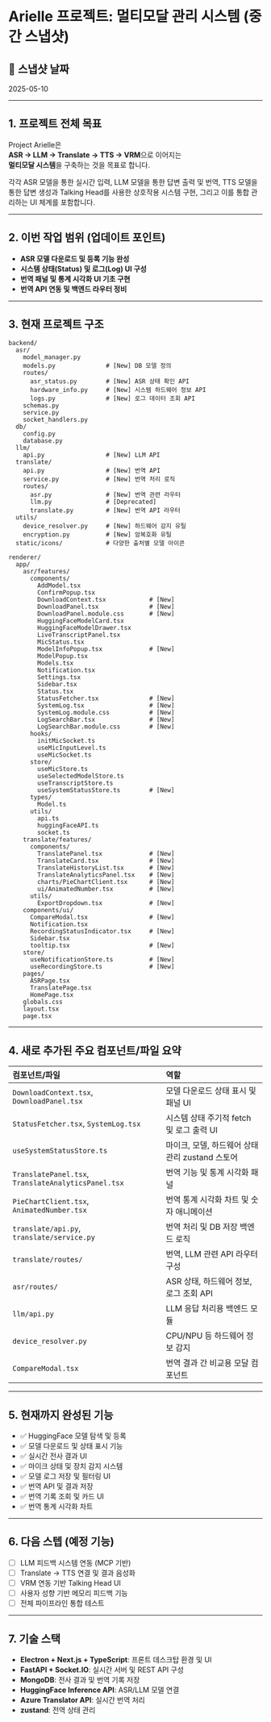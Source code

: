 
# Arielle 프로젝트: 멀티모달 관리 시스템 (중간 스냅샷)

## 📅 스냅샷 날짜  
2025-05-10

---

## 1. 프로젝트 전체 목표

Project Arielle은  
**ASR → LLM → Translate → TTS → VRM**으로 이어지는  
**멀티모달 시스템**을 구축하는 것을 목표로 합니다.

각각 ASR 모델을 통한 실시간 입력, LLM 모델을 통한 답변 출력 및 번역, TTS 모델을 통한 답변 생성과 Talking Head를 사용한 상호작용 시스템 구현, 그리고 이를 통합 관리하는 UI 체계를 포함합니다.

---

## 2. 이번 작업 범위 (업데이트 포인트)

- **ASR 모델 다운로드 및 등록 기능 완성**
- **시스템 상태(Status) 및 로그(Log) UI 구성**
- **번역 패널 및 통계 시각화 UI 기초 구현**
- **번역 API 연동 및 백엔드 라우터 정비**

---

## 3. 현재 프로젝트 구조

```
backend/
  asr/
    model_manager.py
    models.py              # [New] DB 모델 정의
    routes/
      asr_status.py        # [New] ASR 상태 확인 API
      hardware_info.py     # [New] 시스템 하드웨어 정보 API
      logs.py              # [New] 로그 데이터 조회 API
    schemas.py
    service.py
    socket_handlers.py
  db/
    config.py
    database.py
  llm/
    api.py                 # [New] LLM API
  translate/
    api.py                 # [New] 번역 API
    service.py             # [New] 번역 처리 로직
    routes/
      asr.py               # [New] 번역 관련 라우터
      llm.py               # [Deprecated]
      translate.py         # [New] 번역 API 라우터
  utils/
    device_resolver.py     # [New] 하드웨어 감지 유틸
    encryption.py          # [New] 암복호화 유틸
  static/icons/            # 다양한 출처별 모델 아이콘

renderer/
  app/
    asr/features/
      components/
        AddModel.tsx
        ConfirmPopup.tsx
        DownloadContext.tsx            # [New]
        DownloadPanel.tsx              # [New]
        DownloadPanel.module.css       # [New]
        HuggingFaceModelCard.tsx
        HuggingFaceModelDrawer.tsx
        LiveTranscriptPanel.tsx
        MicStatus.tsx
        ModelInfoPopup.tsx             # [New]
        ModelPopup.tsx
        Models.tsx
        Notification.tsx
        Settings.tsx
        Sidebar.tsx
        Status.tsx
        StatusFetcher.tsx              # [New]
        SystemLog.tsx                  # [New]
        SystemLog.module.css           # [New]
        LogSearchBar.tsx               # [New]
        LogSearchBar.module.css        # [New]
      hooks/
        initMicSocket.ts
        useMicInputLevel.ts
        useMicSocket.ts
      store/
        useMicStore.ts
        useSelectedModelStore.ts
        useTranscriptStore.ts
        useSystemStatusStore.ts        # [New]
      types/
        Model.ts
      utils/
        api.ts
        huggingFaceAPI.ts
        socket.ts
    translate/features/
      components/
        TranslatePanel.tsx             # [New]
        TranslateCard.tsx              # [New]
        TranslateHistoryList.tsx       # [New]
        TranslateAnalyticsPanel.tsx    # [New]
        charts/PieChartClient.tsx      # [New]
        ui/AnimatedNumber.tsx          # [New]
      utils/
        ExportDropdown.tsx             # [New]
    components/ui/
      CompareModal.tsx                 # [New]
      Notification.tsx
      RecordingStatusIndicator.tsx     # [New]
      Sidebar.tsx
      tooltip.tsx                      # [New]
    store/
      useNotificationStore.ts          # [New]
      useRecordingStore.ts             # [New]
    pages/
      ASRPage.tsx
      TranslatePage.tsx
      HomePage.tsx
    globals.css
    layout.tsx
    page.tsx
```

---

## 4. 새로 추가된 주요 컴포넌트/파일 요약

| 컴포넌트/파일 | 역할 |
|:--|:--|
| `DownloadContext.tsx`, `DownloadPanel.tsx` | 모델 다운로드 상태 표시 및 패널 UI |
| `StatusFetcher.tsx`, `SystemLog.tsx` | 시스템 상태 주기적 fetch 및 로그 출력 UI |
| `useSystemStatusStore.ts` | 마이크, 모델, 하드웨어 상태 관리 zustand 스토어 |
| `TranslatePanel.tsx`, `TranslateAnalyticsPanel.tsx` | 번역 기능 및 통계 시각화 패널 |
| `PieChartClient.tsx`, `AnimatedNumber.tsx` | 번역 통계 시각화 차트 및 숫자 애니메이션 |
| `translate/api.py`, `translate/service.py` | 번역 처리 및 DB 저장 백엔드 로직 |
| `translate/routes/` | 번역, LLM 관련 API 라우터 구성 |
| `asr/routes/` | ASR 상태, 하드웨어 정보, 로그 조회 API |
| `llm/api.py` | LLM 응답 처리용 백엔드 모듈 |
| `device_resolver.py` | CPU/NPU 등 하드웨어 정보 감지 |
| `CompareModal.tsx` | 번역 결과 간 비교용 모달 컴포넌트 |

---

## 5. 현재까지 완성된 기능

- ✅ HuggingFace 모델 탐색 및 등록
- ✅ 모델 다운로드 및 상태 표시 기능
- ✅ 실시간 전사 결과 UI
- ✅ 마이크 상태 및 장치 감지 시스템
- ✅ 모델 로그 저장 및 필터링 UI
- ✅ 번역 API 및 결과 저장
- ✅ 번역 기록 조회 및 카드 UI
- ✅ 번역 통계 시각화 차트

---

## 6. 다음 스텝 (예정 기능)

- [ ] LLM 피드백 시스템 연동 (MCP 기반)
- [ ] Translate → TTS 연결 및 결과 음성화
- [ ] VRM 연동 기반 Talking Head UI
- [ ] 사용자 성향 기반 메모리 피드백 기능
- [ ] 전체 파이프라인 통합 테스트

---

## 7. 기술 스택

- **Electron + Next.js + TypeScript**: 프론트 데스크탑 환경 및 UI
- **FastAPI + Socket.IO**: 실시간 서버 및 REST API 구성
- **MongoDB**: 전사 결과 및 번역 기록 저장
- **HuggingFace Inference API**: ASR/LLM 모델 연결
- **Azure Translator API**: 실시간 번역 처리
- **zustand**: 전역 상태 관리
